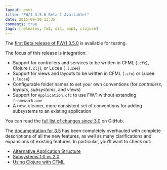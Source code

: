 ```yaml
---
layout: post
title: "FW/1 3.5.0 Beta 1 Available!"
date: 2015-09-10 13:35
comments: true
tags: [releases, fw1, di1, aop1, clojure]
---
```

The [first Beta release of FW/1 3.5.0](https://github.com/framework-one/fw1/releases/tag/v3.5.0-beta1) is available for testing.

The focus of this release is integration:<!--more-->

* Support for controllers and services to be written in CFML (`.cfc`), Clojure (`.clj`), or Lucee (`.lucee`)
* Support for views and layouts to be written in CFML (`.cfm`) or Lucee (`.lucee`)
* Configurable folder names to set your own conventions (for _controllers_, _layouts_, _subsystems_, and _views_)
* Support for `Application.cfc` to use FW/1 without extending `framework.one`
* A new, cleaner, more consistent set of conventions for adding subsystems to an existing application

You can read the [full list of changes since 3.0](https://github.com/framework-one/fw1/issues?q=is%3Aissue+milestone%3A3.5+is%3Aclosed) on GitHub.

The [documentation for 3.5](/documentation/3.5/) has been completely overhauled with complete descriptions of all the new features, as well as many
clarifications and expansions of existing features. In particular, you'll want to check out:

* [Alternative Application Structure](/documentation/3.5/developing-applications.html#alternative-application-structure)
* [Subsystems 1.0 vs 2.0](/documentation/3.5/using-subsystems.html#subsystems-10-vs-20)
* [Using Clojure with CFML](/documentation/3.5/cfml-and-clojure.html)
